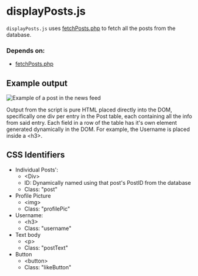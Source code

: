 # displayPosts.js

``displayPosts.js`` uses [fetchPosts.php][fetchPosts.php] to fetch all the posts from the database.

[fetchPosts.php]: fetchPosts.php.md

### Depends on:
- [fetchPosts.php][fetchPosts.php]

## Example output

![Example of a post in the news feed](https://i.imgur.com/oygelOJ.png "Example of post")

Output from the script is pure HTML placed directly into the DOM, specifically 
one div per entry in the Post table, each containing all the info from said 
entry. Each field in a row of the table has it's own element generated 
dynamically in the DOM. For example, the Username is placed inside a \<h3>. 

## CSS Identifiers

- Individual Posts': 
    - \<Div> 
    - ID: Dynamically named using that post's PostID from the database
    - Class: "post"
- Profile Picture
    - \<img>
    - Class: "profilePic"
- Username:
    - \<h3>
    - Class: "username"
- Text body
    - \<p>
    - Class: "postText"
- Button
    - \<button>
    - Class: "likeButton"
